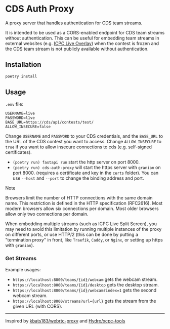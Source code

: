 # CDS Auth Proxy

A proxy server that handles authentication for CDS team streams.

It is intended to be used as a CORS-enabled endpoint for CDS team streams without authentication.
This can be useful for embedding team streams in external websites (e.g. [ICPC Live Overlay](https://github.com/icpc/live-v3))
when the contest is frozen and the CDS team stream is not publicly available without authentication.

## Installation

```bash
poetry install
```

## Usage

`.env` file:

```env
USERNAME=live
PASSWORD=l1ve
BASE_URL=https://cds/api/contests/test/
ALLOW_INSECURE=false
```

Change `USERNAME` and `PASSWORD` to your CDS credentials, and the `BASE_URL` to the URL of the CDS contest you want to access.
Change `ALLOW_INSECURE` to `true` if you want to allow insecure connections to cds (e.g. self-signed certificates).

- `(poetry run) fastapi run` start the http server on port 8000.
- `(poetry run) cds-auth-proxy` will start the https server with `granian` on port 8000. (requires a certificate and key in the `certs` folder).
    You can use `--host` and `--port` to change the binding address and port.

> [!NOTE]
> Browsers limit the number of HTTP connections with the same domain name. This restriction is defined in the HTTP specification (RFC2616). Most modern browsers allow six connections per domain. Most older browsers allow only two connections per domain.
>
> When embedding multiple streams (such as ICPC Live Split Screen), you may need to avoid this limitation by running multiple instances of the proxy on different ports, or use HTTP/2 (this can be done by putting a "termination proxy" in front, like `Traefik`, `Caddy`, or `Nginx`, or setting up https with `granian`).

### Get Streams

Example usages:

- `https://localhost:8000/teams/{id}/webcam` gets the webcam stream.
- `https://localhost:8000/teams/{id}/desktop` gets the desktop stream.
- `https://localhost:8000/teams/{id}/webcam?index=1` gets the second webcam stream.
- `https://localhost:8000/streams?url={url}` gets the stream from the given URL (with CORS).

---
Inspired by [kbats183/webrtc-proxy](https://github.com/kbats183/webrtc-proxy) and [Hydro/xcpc-tools](https://github.com/hydro-dev/xcpc-tools)
